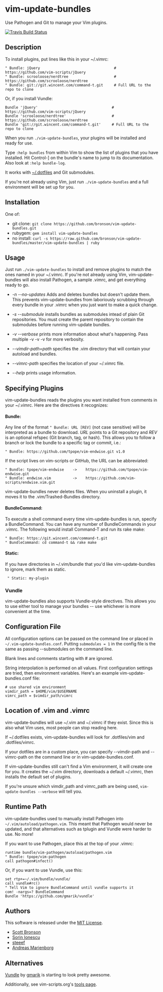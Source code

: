 # vim-update-bundles

Use Pathogen and Git to manage your Vim plugins.

[![Travis Build Status](http://travis-ci.org/bronson/vim-update-bundles.png)](http://travis-ci.org/bronson/vim-update-bundles)


## Description

To install plugins, put lines like this in your ~/.vimrc:

    " Bundle: jQuery                                  # https://github.com/vim-scripts/jQuery
    " Bundle: scrooloose/nerdtree                     # https://github.com/scrooloose/nerdtree
    " Bundle: git://git.wincent.com/command-t.git     # Full URL to the repo to clone

Or, if you install Vundle:

    Bundle 'jQuery'                                  # https://github.com/vim-scripts/jQuery
    Bundle 'scrooloose/nerdtree'                     # https://github.com/scrooloose/nerdtree
    Bundle 'git://git.wincent.com/command-t.git'     # Full URL to the repo to clone

When you run `./vim-update-bundles`, your plugins will be installed and ready for use.

Type `:help bundles` from within Vim to show the list of plugins that you have installed.
Hit Control-] on the bundle's name to jump to its documentation.
Also look at `:help bundle-log`.

It works with [~/.dotfiles](http://github.com/ryanb/dotfiles) and Git submodules.

If you're not already using Vim, just run `./vim-update-bundles` and a full environment
will be set up for you.


## Installation

One of:

* git clone: `git clone https://github.com/bronson/vim-update-bundles.git`
* rubygem: `gem install vim-update-bundles`
* no install: `curl -s https://raw.github.com/bronson/vim-update-bundles/master/vim-update-bundles | ruby`


## Usage

Just run `./vim-update-bundles` to install and remove plugins to match
the ones named in your ~/.vimrc.
If you're not already using Vim, vim-update-bundles will also install
Pathogen, a sample .vimrc, and get everything ready to go.

* _-n -\-no-updates_ Adds and deletes bundles but doesn't update them.
  This prevents vim-update-bundles from laboriously scrubbing through every
  bundle in your .vimrc when you just want to make a quick change.

* _-s -\-submodule_ installs bundles as submodules intead of plain Git
  repositories. You must create the parent repository to contain the
  submodules before running vim-update bundles.

* _-v -\-verbose_ prints more information about what's happening.
  Pass multiple -v -v -v for more verbosity.

* _-\-vimdir-path=path_ specifies the .vim directory that will contain
  your autoload and bundles.

* _-\-vimrc-path_ specifies the location of your ~/.vimrc file.

* _-\-help_ prints usage information.


## Specifying Plugins

vim-update-bundles reads the plugins you want installed from comments in your ~/.vimrc.
Here are the directives it recognizes:

#### Bundle:

Any line of the format `" Bundle: URL [REV]` (not case sensitive) will be
interpreted as a bundle to download.  _URL_ points to a Git repository and
_REV_ is an optional refspec (Git branch, tag, or hash). This allows you to
follow a branch or lock the bundle to a specific tag or commit, i.e.:

    " Bundle: https://github.com/tpope/vim-endwise.git v1.0

If the script lives on vim-scripts or GitHub, the URL can be abbreviated:

    " Bundle: tpope/vim-endwise    ->    https://github.com/tpope/vim-endwise.git
    " Bundle: endwise.vim          ->    https://github.com/vim-scripts/endwise.vim.git

vim-update-bundles never deletes files.  When you uninstall a plugin, it moves it to the .vim/Trashed-Bundles directory.

#### BundleCommand:

To execute a shell command every time vim-update-bundles is run, specify a
BundleCommand.  You can have any number of BundleCommands in your .vimrc.
The following would install Command-T and run its rake make:

    " Bundle: https://git.wincent.com/command-t.git
    " BundleCommand: cd command-t && rake make

#### Static:

If you have directories in ~/.vim/bundle that you'd like vim-update-bundles to
ignore, mark them as static.

     " Static: my-plugin

### Vundle

vim-update-bundles also supports Vundle-style directives.  This allows you to use
either tool to manage your bundles -- use whichever is more convenient at the time.


## Configuration File

All configuration options can be passed on the command line or placed in `~/.vim-update-bundles.conf`.
Putting `submodules = 1` in the config file is the same as passing --submodules on the command line.

Blank lines and comments starting with # are ignored.

String interpolation is performed on all values.
First configuration settings are tried, then environment variables.
Here's an example vim-update-bundles.conf file:

    # use shared vim environment
    vimdir_path = $HOME/vim/$USERNAME
    vimrc_path = $vimdir_path/vimrc


## Location of .vim and .vimrc

vim-update-bundles will use ~/.vim and ~/.vimrc if they exist.
Since this is also what Vim uses, most people can stop reading here.

If ~/.dotfiles exists, vim-update-bundles will look for .dotfiles/vim and .dotfiles/vimrc.

If your dotfiles are in a custom place, you can specify --vimdir-path and --vimrc-path
on the command line or in vim-update-bundles.conf.

If vim-update-bundles still can't find a Vim environment, it will create one for you.
It creates the ~/.vim directory, downloads a default ~/.vimrc, then installs the default
set of plugins.

If you're unsure which vimdir_path and vimrc_path are being used,
`vim-update-bundles --verbose` will tell you.


## Runtime Path

vim-update-bundles used to manually install Pathogen into `~/.vim/autoload/pathogen.vim`.
This meant that Pathogen would never be updated, and that alternatives such as tplugin
and Vundle were harder to use.  No more!

If you want to use Pathogen, place this at the top of your .vimrc:

    runtime bundle/vim-pathogen/autoload/pathogen.vim
    " Bundle: tpope/vim-pathogen
    call pathogen#infect()

Or, if you want to use Vundle, use this:

    set rtp+=~/.vim/bundle/vundle/
    call vundle#rc()
    " Tell Vim to ignore BundleCommand until vundle supports it
    com! -nargs=? BundleCommand
    Bundle 'https://github.com/gmarik/vundle'


## Authors

This software is released under the [MIT License](http://en.wikipedia.org/wiki/Mit_license).

* [Scott Bronson](http://github.com/bronson)
* [Sorin Ionescu](http://github.com/sorin-ionescu)
* [steeef](http://github.com/steeef)
* [Andreas Marienborg](http://github.com/omega)


## Alternatives

[Vundle](http://github.com/gmarik/vundle) by [gmarik](http://github.com/gmarik) is starting to look pretty awesome. 

Additionally, see vim-scripts.org's [tools page](http://vim-scripts.org/vim/tools.html).

